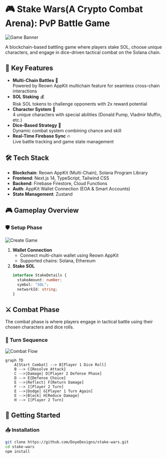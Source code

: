 # 🎮 Stake Wars(A Crypto Combat Arena): PvP Battle Game

![Game Banner](./public/stake-wars.logo.png)

A blockchain-based battling game where players stake SOL, choose unique characters, and engage in dice-driven tactical combat on the Solana chain.

## 🌟 Key Features
- **Multi-Chain Battles** 🔗  
  Powered by Reown AppKit multichain feature for seamless cross-chain interactions
- **SOL Staking** 💰  
  Risk SOL tokens to challenge opponents with 2x reward potential
- **Character System** 🦸  
  4 unique characters with special abilities (Donald Pump, Vladmir Muffin, etc.)
- **Dice-Based Strategy** 🎲  
  Dynamic combat system combining chance and skill
- **Real-Time Firebase Sync** 🔥  
  Live battle tracking and game state management

## 🛠 Tech Stack
- **Blockchain**: Reown AppKit (Multi-Chain), Solana Program Library
- **Frontend**: Next.js 14, TypeScript, Tailwind CSS
- **Backend**: Firebase Firestore, Cloud Functions
- **Auth**: AppKit Wallet Connection (EOA & Smart Accounts)
- **State Management**: Zustand

## 🎮 Gameplay Overview

### 🛡️ Setup Phase
![Create Game](/path/to/create-game.gif)

1. **Wallet Connection**
   - Connect multi-chain wallet using Reown AppKit
   - Supported chains: Solana, Ethereum
2. **Stake SOL**
   ```typescript
   interface StakeDetails {
     stakeAmount: number;
     symbol: "SOL";
     networkId: string;
   }
   ```

## ⚔️ Combat Phase
The combat phase is where players engage in tactical battle using their chosen characters and dice rolls.

### 🔄 Turn Sequence
![Combat Flow](/path/to/combat-flow.gif)

```mermaid
graph TD
    A[Start Combat] --> B[Player 1 Dice Roll]
    B --> C{Resolve Attack}
    C -->|Damage| D[Player 2 Defense Phase]
    D --> E{Defense Choice}
    E -->|Reflect| F[Return Damage]
    F --> I[Player 2 Turn]
    E -->|Dodge| G[Player 1 Turn Again]
    E -->|Block| H[Reduce Damage]
    H --> I[Player 2 Turn]
```

## 🚀 Getting Started

### 📥 Installation
```bash
git clone https://github.com/DoyeDesigns/stake-wars.git
cd stake-wars
npm install
```